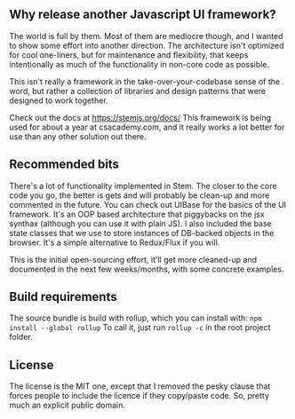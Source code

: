 ## Why release another Javascript UI framework?
The world is full by them. Most of them are mediocre though, and I wanted to show some effort into another direction.
The architecture isn't optimized for cool one-liners, but for maintenance and flexibility, that keeps intentionally as much of the functionality in non-core code as possible.

This isn't really a framework in the take-over-your-codebase sense of the word, but rather a collection of libraries and design patterns that were designed to work together.

Check out the docs at https://stemjs.org/docs/
This framework is being used for about a year at csacademy.com, and it really works a lot better for use than any other solution out there.

## Recommended bits
There's a lot of functionality implemented in Stem. The closer to the core code you go, the better is gets and will probably be clean-up and more commented in the future.
You can check out UIBase for the basics of the UI framework. It's an OOP based architecture that piggybacks on the jsx synthax (although you can use it with plain JS).
I also included the base state classes that we use to store instances of DB-backed objects in the browser. It's a simple alternative to Redux/Flux if you will.

This is the initial open-sourcing effort, it'll get more cleaned-up and documented in the next few weeks/months, with some concrete examples.

## Build requirements
The source bundle is build with rollup, which you can install with:
`npm install --global rollup`
To call it, just run `rollup -c` in the root project folder.

## License
The license is the MIT one, except that I removed the pesky clause that forces people to include the licence if they copy/paste code.
So, pretty much an explicit public domain.
